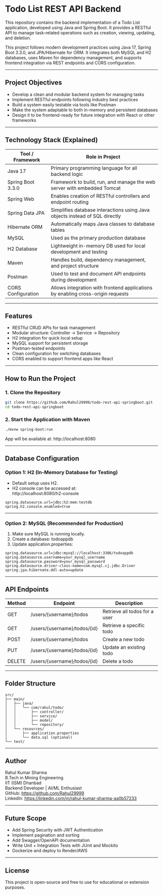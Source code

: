 # Todo List REST API Backend

This repository contains the backend implementation of a Todo List application, developed using Java and Spring Boot. It provides a RESTful API to manage task-related operations such as creation, viewing, updating, and deletion.

This project follows modern development practices using Java 17, Spring Boot 3.3.0, and JPA/Hibernate for ORM. It integrates both MySQL and H2 databases, uses Maven for dependency management, and supports frontend integration via REST endpoints and CORS configuration.

---

## Project Objectives

- Develop a clean and modular backend system for managing tasks
- Implement RESTful endpoints following industry best practices
- Build a system easily testable via tools like Postman
- Make the system adaptable to both in-memory and persistent databases
- Design it to be frontend-ready for future integration with React or other frameworks

---

## Technology Stack (Explained)

| Tool / Framework     | Role in Project |
|----------------------|-----------------|
| Java 17              | Primary programming language for all backend logic |
| Spring Boot 3.3.0    | Framework to build, run, and manage the web server with embedded Tomcat |
| Spring Web           | Enables creation of RESTful controllers and endpoint routing |
| Spring Data JPA      | Simplifies database interactions using Java objects instead of SQL directly |
| Hibernate ORM        | Automatically maps Java classes to database tables |
| MySQL                | Used as the primary production database |
| H2 Database          | Lightweight in-memory DB used for local development and testing |
| Maven                | Handles build, dependency management, and project structure |
| Postman              | Used to test and document API endpoints during development |
| CORS Configuration   | Allows integration with frontend applications by enabling cross-origin requests |

---

## Features

- RESTful CRUD APIs for task management
- Modular structure: Controller → Service → Repository
- H2 integration for quick local setup
- MySQL support for persistent storage
- Postman-tested endpoints
- Clean configuration for switching databases
- CORS enabled to support frontend apps like React

---

## How to Run the Project

### 1. Clone the Repository

```bash
git clone https://github.com/Rahul29999/todo-rest-api-springboot.git
cd todo-rest-api-springboot
```

### 2. Start the Application with Maven

```bash
./mvnw spring-boot:run
```

App will be available at: http://localhost:8080

---

## Database Configuration

### Option 1: H2 (In-Memory Database for Testing)

- Default setup uses H2.
- H2 console can be accessed at:  
  http://localhost:8080/h2-console

```properties
spring.datasource.url=jdbc:h2:mem:testdb
spring.h2.console.enabled=true
```

---

### Option 2: MySQL (Recommended for Production)

1. Make sure MySQL is running locally.
2. Create a database: todoappdb
3. Update application.properties:

```properties
spring.datasource.url=jdbc:mysql://localhost:3306/todoappdb
spring.datasource.username=your_mysql_username
spring.datasource.password=your_mysql_password
spring.datasource.driver-class-name=com.mysql.cj.jdbc.Driver
spring.jpa.hibernate.ddl-auto=update
```

---

## API Endpoints

| Method | Endpoint                          | Description                   |
|--------|-----------------------------------|-------------------------------|
| GET    | /users/{username}/todos           | Retrieve all todos for a user |
| GET    | /users/{username}/todos/{id}      | Retrieve a specific todo      |
| POST   | /users/{username}/todos           | Create a new todo             |
| PUT    | /users/{username}/todos/{id}      | Update an existing todo       |
| DELETE | /users/{username}/todos/{id}      | Delete a todo                 |

---

## Folder Structure

```
src/
├── main/
│   ├── java/
│   │   └── com/rahul/todo/
│   │       ├── controller/
│   │       ├── service/
│   │       ├── model/
│   │       └── repository/
│   └── resources/
│       ├── application.properties
│       └── data.sql (optional)
└── test/
```

---

## Author

Rahul Kumar Sharma  
B.Tech in Mining Engineering  
IIT (ISM) Dhanbad  
Backend Developer | AI/ML Enthusiast  
GitHub: https://github.com/Rahul29999  
LinkedIn: https://linkedin.com/in/rahul-kumar-sharma-aa0b57233

---

## Future Scope

- Add Spring Security with JWT Authentication
- Implement pagination and sorting
- Add Swagger/OpenAPI documentation
- Write Unit + Integration Tests with JUnit and Mockito
- Dockerize and deploy to Render/AWS

---

## License

This project is open-source and free to use for educational or extension purposes.
